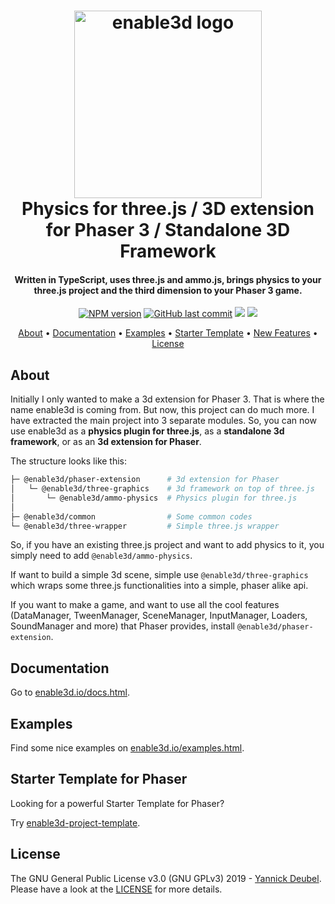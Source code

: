 <h1 align="center">
  <a href="https://github.com/yandeu/enable3d#readme"><img src="readme/enable3d-logo-square.png" alt="enable3d logo" width="300"></a>
  <br>
  Physics for three.js / 3D extension for Phaser 3 / Standalone 3D Framework
  <br>
</h1>

<h4 align="center">
Written in TypeScript, uses three.js and ammo.js, brings physics to your three.js project and the third dimension to your Phaser 3 game.</h4>

<p align="center">  
  <a href="https://www.npmjs.com/package/enable3d"><img src="https://img.shields.io/npm/v/enable3d?style=flat-square" alt="NPM version"></a>
  <a href="https://github.com/yandeu/enable3d/commits/master"><img src="https://img.shields.io/github/last-commit/yandeu/enable3d.svg?style=flat-square" alt="GitHub last commit"></a>
  <a href="https://github.com/prettier/prettier" alt="code style: prettier"><img src="https://img.shields.io/badge/code_style-prettier-ff69b4.svg?style=flat-square"></a>
  <a href="https://www.typescriptlang.org/"><img src="https://img.shields.io/badge/built%20with-TypeScript-blue?style=flat-square"></a>
</p>

<p align="center">
  <a href="#about">About</a> •
  <a href="#documentation">Documentation</a> •
  <a href="#examples">Examples</a> •
  <a href="#starter-template">Starter Template</a> •
  <a href="#new-features">New Features</a> •
  <a href="#license">License</a>
</p>

## About

Initially I only wanted to make a 3d extension for Phaser 3. That is where the name enable3d is coming from. But now, this project can do much more. I have extracted the main project into 3 separate modules. So, you can now use enable3d as a **physics plugin for three.js**, as a **standalone 3d framework**, or as an **3d extension for Phaser**.

The structure looks like this:

```bash
├─ @enable3d/phaser-extension      # 3d extension for Phaser
│   └─ @enable3d/three-graphics    # 3d framework on top of three.js
│       └─ @enable3d/ammo-physics  # Physics plugin for three.js
│
├─ @enable3d/common                # Some common codes
└─ @enable3d/three-wrapper         # Simple three.js wrapper
```

So, if you have an existing three.js project and want to add physics to it, you simply need to add `@enable3d/ammo-physics`.

If want to build a simple 3d scene, simple use `@enable3d/three-graphics` which wraps some three.js functionalities into a simple, phaser alike api.

If you want to make a game, and want to use all the cool features (DataManager, TweenManager, SceneManager, InputManager, Loaders, SoundManager and more) that Phaser provides, install `@enable3d/phaser-extension`.

## Documentation

Go to [enable3d.io/docs.html](https://enable3d.io/docs.html).

## Examples

Find some nice examples on [enable3d.io/examples.html](https://enable3d.io/examples.html).

## Starter Template for Phaser

Looking for a powerful Starter Template for Phaser?

Try [enable3d-project-template](https://github.com/yandeu/enable3d-project-template).

## License

The GNU General Public License v3.0 (GNU GPLv3) 2019 - [Yannick Deubel](https://github.com/yandeu). Please have a look at the [LICENSE](LICENSE) for more details.
